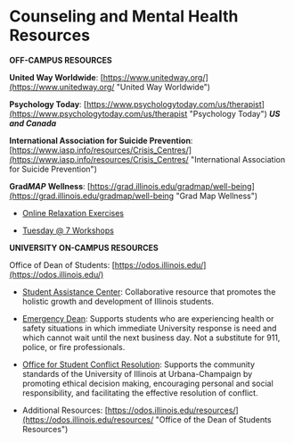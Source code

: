 # Counseling and Mental Health Resources

**OFF-CAMPUS RESOURCES**

**United Way Worldwide**: [https://www.unitedway.org/](https://www.unitedway.org/ "United Way Worldwide")

**Psychology Today**: [https://www.psychologytoday.com/us/therapist](https://www.psychologytoday.com/us/therapist "Psychology Today") ***US and Canada***

**International Association for Suicide Prevention**: [https://www.iasp.info/resources/Crisis_Centres/](https://www.iasp.info/resources/Crisis_Centres/ "International Association for Suicide Prevention")

**Grad**_**MAP**_ **Wellness**: [https://grad.illinois.edu/gradmap/well-being](https://grad.illinois.edu/gradmap/well-being "Grad Map Wellness")

-   [Online Relaxation Exercises](http://www.mckinley.illinois.edu/health-education/stress-management/relaxation-techniques)
    
-   [Tuesday @ 7 Workshops](https://counselingcenter.illinois.edu/node/190)
    

**UNIVERSITY ON-CAMPUS RESOURCES**

Office of Dean of Students: [https://odos.illinois.edu/](https://odos.illinois.edu/)

-   [Student Assistance Center](https://odos.illinois.edu/community-of-care/student-assistance-center/ "Student Assistance Center"): Collaborative resource that promotes the holistic growth and development of Illinois students.
    
-   [Emergency Dean](https://odos.illinois.edu/community-of-care/emergency-dean/ "Emergency Dean"): Supports students who are experiencing health or safety situations in which immediate University response is need and which cannot wait until the next business day. Not a substitute for 911, police, or fire professionals.
    
-   [Office for Student Conflict Resolution](https://conflictresolution.illinois.edu/ "Office for Student Conflict Resolution"): Supports the community standards of the University of Illinois at Urbana-Champaign by promoting ethical decision making, encouraging personal and social responsibility, and facilitating the effective resolution of conflict.
    
-   Additional Resources: [https://odos.illinois.edu/resources/](https://odos.illinois.edu/resources/ "Office of the Dean of Students Resources")
